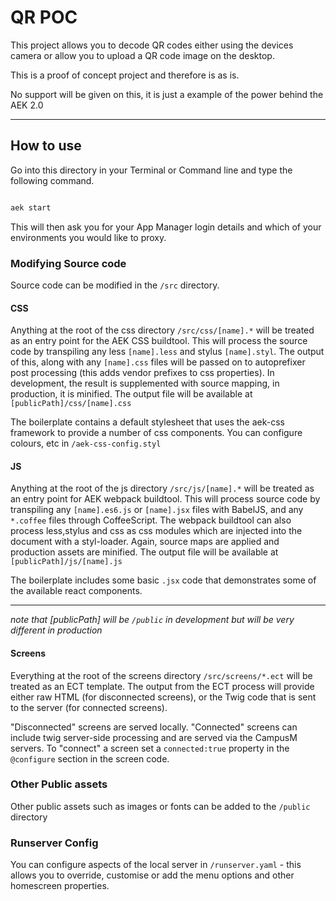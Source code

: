 # QR POC

This project allows you to decode QR codes either using the devices camera or allow you to upload a QR code image on the desktop.

This is a proof of concept project and therefore is as is.

No support will be given on this, it is just a example of the power behind the AEK 2.0

------------

## How to use

Go into this directory in your Terminal or Command line and type the following command.

``` bash

aek start

```

This will then ask you for your App Manager login details and which of your environments you would like to proxy.

### Modifying Source code

Source code can be modified in the `/src` directory.

#### CSS
Anything at the root of the css directory `/src/css/[name].*` will be treated as an entry point for the AEK CSS buildtool. This will process the source code by transpiling any less `[name].less` and stylus `[name].styl`. The output of this, along with any `[name].css` files will be passed on to autoprefixer post processing (this adds vendor prefixes to css properties). In development, the result is supplemented with source mapping, in production, it is minified. The output file will be available at `[publicPath]/css/[name].css`

The boilerplate contains a default stylesheet that uses the aek-css framework to provide a number of css components. You can configure colours, etc in `/aek-css-config.styl`

#### JS
Anything at the root of the js directory `/src/js/[name].*` will be treated as an entry point for AEK webpack buildtool. This will process source code by transpiling any `[name].es6.js` or `[name].jsx` files with BabelJS, and any `*.coffee` files through CoffeeScript. The webpack buildtool can also process less,stylus and css as css modules which are injected into the document with a styl-loader. Again, source maps are applied and production assets are minified. The output file will be available at `[publicPath]/js/[name].js`

The boilerplate includes some basic `.jsx` code that demonstrates some of the available react components.

----------------

_note that [publicPath] will be `/public` in development but will be very different in production_

#### Screens
Everything at the root of the screens directory `/src/screens/*.ect` will be treated as an ECT template. The output from the ECT process will provide either raw HTML (for disconnected screens), or the Twig code that is sent to the server (for connected screens).

"Disconnected" screens are served locally. "Connected" screens can include twig server-side processing and are served via the CampusM servers. To "connect" a screen set a `connected:true` property in the `@configure` section in the screen code.

### Other Public assets
Other public assets such as images or fonts can be added to the `/public` directory

### Runserver Config
You can configure aspects of the local server in `/runserver.yaml` - this allows you to override, customise or add the menu options and other homescreen properties.
